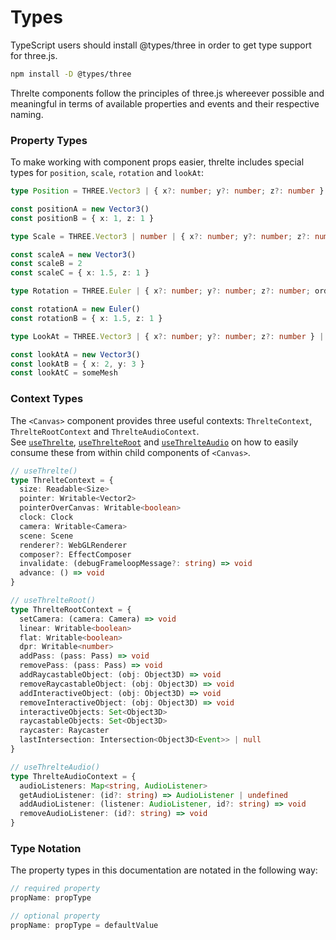 # Types

TypeScript users should install @types/three in order to get type support for three.js.

```bash
npm install -D @types/three
```

Threlte components follow the principles of three.js whereever possible and meaningful in terms of available properties and events and their respective naming.

### Property Types

To make working with component props easier, threlte includes special types for `position`, `scale`, `rotation` and `lookAt`:

```ts
type Position = THREE.Vector3 | { x?: number; y?: number; z?: number }

const positionA = new Vector3()
const positionB = { x: 1, z: 1 }

type Scale = THREE.Vector3 | number | { x?: number; y?: number; z?: number }

const scaleA = new Vector3()
const scaleB = 2
const scaleC = { x: 1.5, z: 1 }

type Rotation = THREE.Euler | { x?: number; y?: number; z?: number; order?: THREE.Euler['order'] }

const rotationA = new Euler()
const rotationB = { x: 1.5, z: 1 }

type LookAt = THREE.Vector3 | { x?: number; y?: number; z?: number } | THREE.Object3D

const lookAtA = new Vector3()
const lookAtB = { x: 2, y: 3 }
const lookAtC = someMesh
```

### Context Types

The `<Canvas>` component provides three useful contexts: `ThrelteContext`, `ThrelteRootContext` and `ThrelteAudioContext`.  
See [`useThrelte`](/docs/hooks/useThrelte), [`useThrelteRoot`](/docs/hooks/useThrelteRoot) and [`useThrelteAudio`](/docs/hooks/useThrelteAudio) on how to easily consume these from within child components of `<Canvas>`.

```ts
// useThrelte()
type ThrelteContext = {
  size: Readable<Size>
  pointer: Writable<Vector2>
  pointerOverCanvas: Writable<boolean>
  clock: Clock
  camera: Writable<Camera>
  scene: Scene
  renderer?: WebGLRenderer
  composer?: EffectComposer
  invalidate: (debugFrameloopMessage?: string) => void
  advance: () => void
}

// useThrelteRoot()
type ThrelteRootContext = {
  setCamera: (camera: Camera) => void
  linear: Writable<boolean>
  flat: Writable<boolean>
  dpr: Writable<number>
  addPass: (pass: Pass) => void
  removePass: (pass: Pass) => void
  addRaycastableObject: (obj: Object3D) => void
  removeRaycastableObject: (obj: Object3D) => void
  addInteractiveObject: (obj: Object3D) => void
  removeInteractiveObject: (obj: Object3D) => void
  interactiveObjects: Set<Object3D>
  raycastableObjects: Set<Object3D>
  raycaster: Raycaster
  lastIntersection: Intersection<Object3D<Event>> | null
}

// useThrelteAudio()
type ThrelteAudioContext = {
  audioListeners: Map<string, AudioListener>
  getAudioListener: (id?: string) => AudioListener | undefined
  addAudioListener: (listener: AudioListener, id?: string) => void
  removeAudioListener: (id?: string) => void
}
```

### Type Notation

The property types in this documentation are notated in the following way:

```ts
// required property
propName: propType

// optional property
propName: propType = defaultValue
```
